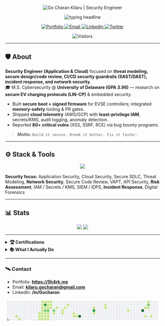 <!-- =======================  BANNER  ======================= -->
<p align="center">
  <img
    alt="Go Charan Kilaru | Security Engineer"
    src="https://capsule-render.vercel.app/api?type=waving&section=header&height=200&color=0:0ea5e9,100:111827&fontColor=ffffff&text=Go%20Charan%20Kilaru%20%7C%20Security%20Engineer&fontSize=38&fontAlign=50&fontAlignY=40"
  />
</p>

<!-- ===================  TYPING HEADLINE  ================== -->
<p align="center">
  <img
    alt="typing headline"
    src="https://readme-typing-svg.demolab.com?font=JetBrains+Mono&size=22&duration=2600&pause=650&color=0EA5E9&center=true&vCenter=true&width=980&lines=Application+%26+Cloud+Security+Engineer;Threat+Modeling+%7C+Secure+Code+Review+%7C+CI%2FCD+Guardrails;Incident+Response+%7C+Network+Security+%7C+Risk+Assessment"
  />
</p>

<!-- =====================  QUICK LINKS  ==================== -->
<p align="center">
  <a href="https://5h4rk.me">
    <img alt="Portfolio" src="https://img.shields.io/badge/%F0%9F%8C%90%20Portfolio-5h4rk.me-0ea5e9?style=for-the-badge">
  </a>
  <a href="mailto:kilaru.gocharan@gmail.com">
    <img alt="Email" src="https://img.shields.io/badge/Email-kilaru.gocharan%40gmail.com-ef4444?style=for-the-badge&logo=gmail&logoColor=white">
  </a>
  <a href="https://www.linkedin.com/in/Gocharan">
    <img alt="LinkedIn" src="https://img.shields.io/badge/LinkedIn-Gocharan-0a66c2?style=for-the-badge&logo=linkedin">
  </a>
  <a href="https://twitter.com/Gocharan_">
    <img alt="Twitter" src="https://img.shields.io/badge/Twitter-@Gocharan__-1d9bf0?style=for-the-badge&logo=twitter">
  </a>
</p>

<!-- ====================  VISITOR COUNTER  ================= -->
<p align="center">
  <img
    alt="Visitors"
    src="https://komarev.com/ghpvc/?username=5h4rk-lab&label=VISITORS&color=0ea5e9&style=for-the-badge"
  />
</p>

---

## 🛡️ About
**Security Engineer (Application & Cloud)** focused on **threat modeling, secure design/code review, CI/CD security guardrails (SAST/DAST), incident response, and network security**.  
🎓 M.S. Cybersecurity @ **University of Delaware (GPA 3.96)** — research on **secure EV charging protocols (LIN-CP)** & embedded security.

- Built **secure boot + signed firmware** for EVSE controllers; integrated **memory-safety** tooling & PR gates.  
- Shipped **cloud telemetry** (AWS/GCP) with **least-privilege IAM**, secrets/KMS, audit logging, anomaly detection.  
- Reported **80+ critical vulns** (XSS, SSRF, RCE) via bug bounty programs.  

> **Motto:** `Build it secure. Break it better. Fix it faster.`

---

## ⚙️ Stack & Tools
<p align="center">
  <img src="https://skillicons.dev/icons?i=python,cpp,c,js,nodejs,bash,powershell,git,docker,aws,gcp,linux,arch,vscode,vim,mysql,mongodb" />
</p>

**Security focus:** Application Security, Cloud Security, Secure SDLC, Threat Modeling, **Network Security**, Secure Code Review, VAPT, API Security, **Risk Assessment**, IAM / Secrets / KMS, SIEM / IDPS, **Incident Response**, Digital Forensics

---

## 📊 Stats
<p align="center">
  <img height="165" src="https://github-readme-stats.vercel.app/api?username=5h4rk-lab&show_icons=true&hide_title=true&theme=tokyonight&hide_border=true&title_color=0ea5e9&icon_color=0ea5e9" />
  <img height="165" src="https://github-readme-stats.vercel.app/api/top-langs/?username=5h4rk-lab&layout=compact&theme=tokyonight&hide_border=true&title_color=0ea5e9" />
</p>

---

<details>
  <summary><b>🏆 Certifications</b></summary>

- **CEH** – Certified Ethical Hacker  
- **GCP Professional Cloud Security Engineer**  
- **CRTP** – Certified Red Team Professional  
- **eJPT** – INE Junior Penetration Tester
</details>

<details>
  <summary><b>📚 What I Actually Do</b></summary>

- **Design:** Threat models, security architecture reviews, secure SDLC guardrails  
- **Build:** IaC & pipelines for SAST/DAST, secrets management, IAM boundaries  
- **Break:** Pentesting (web/mobile), misuse cases, fuzzing, reverse engineering  
- **Respond:** Alert triage, incident RCA, tabletop exercises  
- **Enable:** Security playbooks, developer training, documentation
</details>

---

### 🛰️ Contact
- Portfolio: **https://5h4rk.me**  
- Email: **kilaru.gocharan@gmail.com**  
- LinkedIn: **/in/Gocharan**

<!-- =======================  FOOTER  ======================= -->

![mario-runner](https://raw.githubusercontent.com/5h4rk-lab/5h4rk-lab/output/mario.gif)



<p align="center">
  <img
    alt=""
    src="https://capsule-render.vercel.app/api?type=waving&section=footer&height=120&color=0:111827,100:0ea5e9"
  />
</p>
